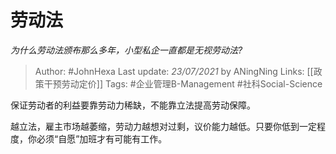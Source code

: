 # 劳动法
*为什么劳动法颁布那么多年，小型私企一直都是无视劳动法?*

> Author: #JohnHexa
Last update: *23/07/2021* by ANingNing
Links: [[政策干预劳动定价]]
Tags: #企业管理B-Management #社科Social-Science 

 
保证劳动者的利益要靠劳动力稀缺，不能靠立法提高劳动保障。

越立法，雇主市场越萎缩，劳动力越想对过剩，议价能力越低。只要你低到一定程度，你必须“自愿”加班才有可能有工作。



